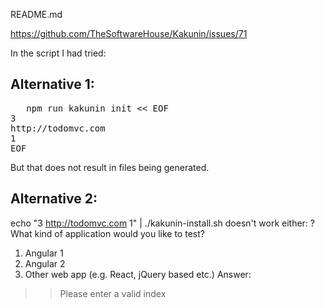 README.md

https://github.com/TheSoftwareHouse/Kakunin/issues/71

In the script I had tried:

## Alternative 1:
<pre>
   npm run kakunin init << EOF
3
http://todomvc.com
1
EOF
</pre>
But that does not result in files being generated.

## Alternative 2:
echo "3 http://todomvc.com 1" | ./kakunin-install.sh
doesn't work either:
? What kind of application would you like to test? 
  1) Angular 1
  2) Angular 2
  3) Other web app (e.g. React, jQuery based etc.)
  Answer: 
>> Please enter a valid index

